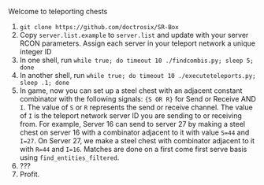 Welcome to teleporting chests

1. `git clone https://github.com/doctrosix/SR-Box`
2. Copy `server.list.example` to `server.list` and update with your server RCON parameters. Assign each server in your teleport network a unique integer ID
3. In one shell, run `while true; do timeout 10 ./findcombis.py; sleep 5; done`
4. In another shell, run `while true; do timeout 10 ./executeteleports.py; sleep .1; done`
5. In game, now you can set up a steel chest with an adjacent constant combinator with the following signals: `{S OR R}` for Send or Receive AND `I`. The value of `S` or `R` represents the send or receive channel. The value of `I` is the teleport network server ID you are sending to or receiving from. For example, Server 16 can send to server 27 by making a steel chest on server 16 with a combinator adjacent to it with value `S=44` and `I=27`. On Server 27, we make a steel chest with combinator adjacent to it with `R=44` and `I=16`. Matches are done on a first come first serve basis using `find_entities_filtered`.
6. ???
7. Profit.

